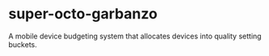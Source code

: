 # super-octo-garbanzo
A mobile device budgeting system that allocates devices into quality setting buckets.
